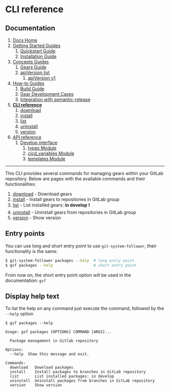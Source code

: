 # CLI reference
## Documentation
1. [Docs Home](docs_home.md)
2. [Getting Started Guides](getting_started.md) 
   1. [Quickstart Guide](getting_started/quickstart.md)
   2. [Installation Guide](getting_started/installation.md)
3. [Concepts Guides](concepts.md)  
   1. [Gears Guide](concepts/gears.md)
   2. [apiVersion list](concepts/api_version_list.md)
      1. [apiVersion v1](concepts/api_version_list/v1.md) 
4. [How-to Guides](how_to.md)  
   1. [Build Guide](how_to/build.md)
   2. [Gear Development Cases](how_to/gear_development_cases.md)
   3. [Integration with semantic-release](how_to/integration_with_semantic_release.md)
5. **[CLI reference](cli_reference.md)** 
   1. [download](cli_reference/download.md)
   2. [install](cli_reference/install.md) 
   3. [list](cli_reference/list.md)
   4. [uninstall](cli_reference/uninstall.md)
   5. [version](cli_reference/version.md)
6. [API reference](api_reference.md)  
   1. [Develop interface](api_reference/develop_interface.md)  
      1. [types Module](api_reference/develop_interface/types.md)
      2. [cicd_variables Module](api_reference/develop_interface/cicd_variables.md)
      3. [templates Module](api_reference/develop_interface/templates.md)

---

This CLI provides several commands for managing gears within your GitLab repository.
Below are pages with the available commands and their functionalities:
1. [download](cli_reference/download.md) - Download gears
2. [install](cli_reference/install.md) - Install gears to repositories in GitLab group
3. [list](cli_reference/list.md) - List installed gears: **in develop** :exclamation:
4. [uninstall](cli_reference/uninstall.md) - Uninstall gears from repositories in GitLab group
5. [version](cli_reference/version.md) - Show version

## Entry points
You can use long and short entry point to use `git-system-follower`, their functionality is the same:
```bash
$ git-system-follower packages --help  # long entry point
$ gsf packages --help                  # short entry point
```
From now on, the short entry point option will be used in the documentation: `gsf`

## Display help text
To list the help on any command just execute the command, followed by the `--help` option
```text
$ gsf packages --help

Usage: gsf packages [OPTIONS] COMMAND [ARGS]...

  Package management in Gitlab repository

Options:
  --help  Show this message and exit.

Commands:
  download   Download packages
  install    Install packages to branches in GitLab repository
  list       List installed packages: in develop
  uninstall  Uninstall packages from branches in GitLab repository
  version    Show version
```